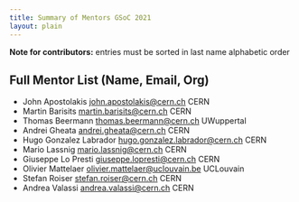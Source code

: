```yaml
---
title: Summary of Mentors GSoC 2021
layout: plain
---
```


**Note for contributors:** entries must be sorted in last name alphabetic order

## Full Mentor List (Name, Email, Org)

* John Apostolakis [john.apostolakis@cern.ch](mailto:john.apostolakis@cern.ch) CERN
* Martin Barisits [martin.barisits@cern.ch](mailto:martin.barisits@cern.ch) CERN
* Thomas Beermann [thomas.beermann@cern.ch](mailto:thomas.beermann@cern.ch) UWuppertal
* Andrei Gheata [andrei.gheata@cern.ch](mailto:andrei.gheata@cern.ch) CERN
* Hugo Gonzalez Labrador [hugo.gonzalez.labrador@cern.ch](mailto:hugo.gonzalez.labrador@cern.ch) CERN
* Mario Lassnig [mario.lassnig@cern.ch](mailto:mario.lassnig@cern.ch) CERN
* Giuseppe Lo Presti [giuseppe.lopresti@cern.ch](mailto:giuseppe.lopresti@cern.ch) CERN
* Olivier Mattelaer [olivier.mattelaer@uclouvain.be](mailto:olivier.mattelaer@uclouvain.be) UCLouvain
* Stefan Roiser [stefan.roiser@cern.ch](mailto:stefan.roiser@cern.ch) CERN
* Andrea Valassi [andrea.valassi@cern.ch](mailto:andrea.valassi@cern.ch) CERN
